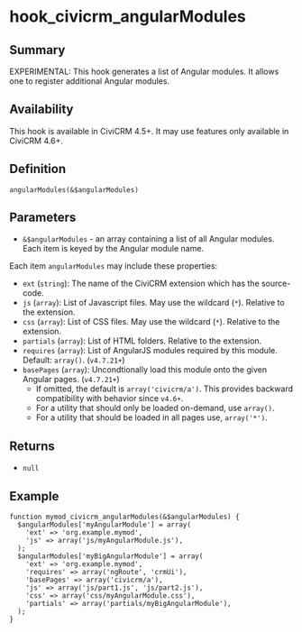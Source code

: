# hook_civicrm_angularModules

## Summary

EXPERIMENTAL: This hook generates a list of Angular modules. It allows
one to register additional Angular modules.

## Availability

This hook is available in CiviCRM 4.5+. It may use features only
available in CiviCRM 4.6+.

## Definition

    angularModules(&$angularModules)

## Parameters

 * `&$angularModules` - an array containing a list of all Angular modules. Each item is keyed by the Angular module name.

Each item `angularModules`  may include these properties:

 * `ext` (`string`): The name of the CiviCRM extension which has the source-code.
 * `js` (`array`): List of Javascript files. May use the wildcard (`*`). Relative to the extension.
 * `css` (`array`): List of CSS files. May use the wildcard (`*`). Relative to the extension.
 * `partials` (`array`): List of HTML folders. Relative to the extension.
 * `requires` (`array`): List of AngularJS modules required by this module. Default: `array()`. (`v4.7.21+`)
 * `basePages` (`array`): Uncondtionally load this module onto the given Angular pages. (`v4.7.21+`)
   * If omitted, the default is `array('civicrm/a')`. This provides backward compatibility with behavior since `v4.6+`.
   * For a utility that should only be loaded on-demand, use `array()`.
   * For a utility that should be loaded in all pages use, `array('*')`.

## Returns

 * `null`

## Example

    function mymod_civicrm_angularModules(&$angularModules) {
      $angularModules['myAngularModule'] = array(
        'ext' => 'org.example.mymod',
        'js' => array('js/myAngularModule.js'),
      );
      $angularModules['myBigAngularModule'] = array(
        'ext' => 'org.example.mymod',
        'requires' => array('ngRoute', 'crmUi'),
        'basePages' => array('civicrm/a'),
        'js' => array('js/part1.js', 'js/part2.js'),
        'css' => array('css/myAngularModule.css'),
        'partials' => array('partials/myBigAngularModule'),
      );
    }
